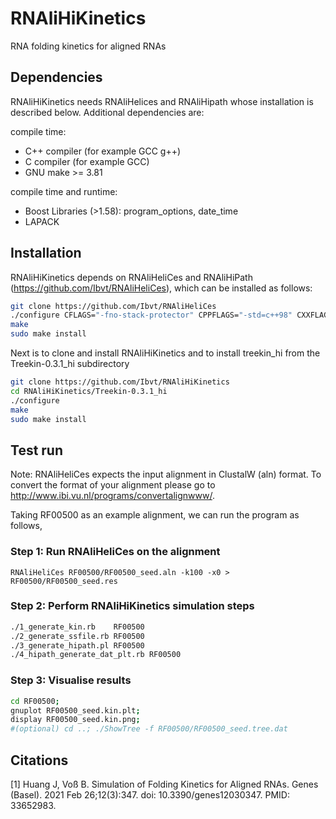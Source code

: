 # RNAliHiKinetics
RNA folding kinetics for aligned RNAs

## Dependencies
RNAliHiKinetics needs RNAliHelices and RNAliHipath whose installation is described below. Additional dependencies are:

compile time:
* C++ compiler (for example GCC g++)
* C compiler (for example GCC)
* GNU make >= 3.81

compile time and runtime:
* Boost Libraries (>1.58): program_options, date_time
* LAPACK 

## Installation
RNAliHiKinetics depends on RNAliHeliCes and RNAliHiPath (https://github.com/Ibvt/RNAliHeliCes), which can be installed as follows:

```sh
git clone https://github.com/Ibvt/RNAliHeliCes
./configure CFLAGS="-fno-stack-protector" CPPFLAGS="-std=c++98" CXXFLAGS="-std=c++98 -fno-stack-protector"
make
sudo make install
```
Next is to clone and install RNAliHiKinetics and to install treekin_hi from the Treekin-0.3.1_hi subdirectory
```sh
git clone https://github.com/Ibvt/RNAliHiKinetics
cd RNAliHiKinetics/Treekin-0.3.1_hi
./configure
make
sudo make install
```

## Test run
Note: RNAliHeliCes expects the input alignment in ClustalW (aln) format. To convert the format of your alignment please go to http://www.ibi.vu.nl/programs/convertalignwww/.


Taking RF00500 as an example alignment, we can run the program as follows,

### Step 1: Run RNAliHeliCes on the alignment
```RNAliHeliCes RF00500/RF00500_seed.aln -k100 -x0 > RF00500/RF00500_seed.res```

### Step 2: Perform RNAliHiKinetics simulation steps
```sh
./1_generate_kin.rb    RF00500
./2_generate_ssfile.rb RF00500
./3_generate_hipath.pl RF00500
./4_hipath_generate_dat_plt.rb RF00500
```

### Step 3: Visualise results 
```sh
cd RF00500;
gnuplot RF00500_seed.kin.plt;
display RF00500_seed.kin.png;
#(optional) cd ..; ./ShowTree -f RF00500/RF00500_seed.tree.dat
```

## Citations
  [1] Huang J, Voß B. Simulation of Folding Kinetics for Aligned RNAs. Genes (Basel). 2021 Feb 26;12(3):347. doi: 10.3390/genes12030347. PMID: 33652983.
